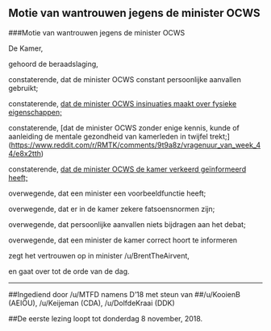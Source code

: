 ## Motie van wantrouwen jegens de minister OCWS 
 
###Motie van wantrouwen jegens de minister OCWS

De Kamer,

gehoord de beraadslaging,

constaterende, dat de minister OCWS constant persoonlijke aanvallen gebruikt;

constaterende, [dat de minister OCWS insinuaties maakt over fysieke eigenschappen;](https://www.reddit.com/r/RMTK/comments/9t9a8z/vragenuur_van_week_44/e8x2tth)

constaterende, [dat de minister OCWS zonder enige kennis, kunde of aanleiding de mentale gezondheid van kamerleden in twijfel trekt;] (https://www.reddit.com/r/RMTK/comments/9t9a8z/vragenuur_van_week_44/e8x2tth)

constaterende, [dat de minister OCWS de kamer verkeerd geïnformeerd heeft;](https://www.reddit.com/r/RMTK/comments/9t9a8z/vragenuur_van_week_44/e8zcj2a/?context=3) 

overwegende, dat een minister een voorbeeldfunctie heeft;

overwegende, dat er in de kamer zekere fatsoensnormen zijn;

overwegende, dat persoonlijke aanvallen niets bijdragen aan het debat;

overwegende, dat een minister de kamer correct hoort te informeren

zegt het vertrouwen op in minister /u/BrentTheAirvent,

en gaat over tot de orde van de dag.

---

##Ingediend door /u/MTFD namens D’18 met steun van
##/u/KooienB (AEIÖU), /u/Keijeman (CDA), /u/DolfdeKraai (DDK)

##De eerste lezing loopt tot donderdag 8 november, 2018.